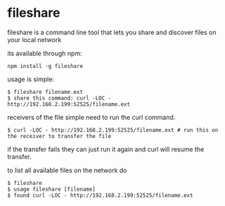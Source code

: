 # fileshare

fileshare is a command line tool that lets you share and discover files on your local network

its available through npm:

	npm install -g fileshare

usage is simple:

	$ fileshare filename.ext
	$ share this command: curl -LOC - http://192.168.2.199:52525/filename.ext

receivers of the file simple need to run the curl command.  

	$ curl -LOC - http://192.168.2.199:52525/filename.ext # run this on the receiver to transfer the file	

if the transfer fails they can just run it again and curl will resume the transfer.

to list all available files on the network do

	$ fileshare
	$ usage fileshare [filename]
	$ found curl -LOC - http://192.168.2.199:52525/filename.ext